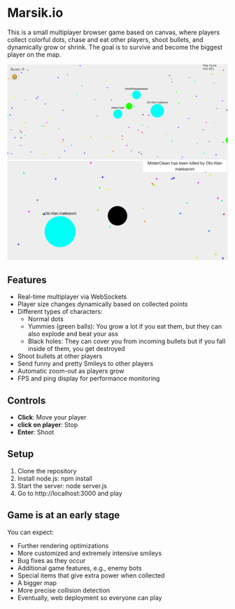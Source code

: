 # Marsik.io

This is a small multiplayer browser game  based on canvas, where players collect colorful dots, chase and eat other players, shoot bullets, and dynamically grow or shrink. The goal is to survive and become the biggest player on the map.

![Screenshot](screenshots/Screenshot1.png)
![Screenshot](screenshots/Screenshot2.png)

## Features

- Real-time multiplayer via WebSockets
- Player size changes dynamically based on collected points
- Different types of characters:
  - Normal dots
  - Yummies (green balls): You grow a lot if you eat them, but they can also explode and beat your ass
  - Black holes: They can cover you from incoming bullets but if you fall inside of them, you get destroyed
- Shoot bullets at other players
- Send funny and pretty Smileys to other players
- Automatic zoom-out as players grow
- FPS and ping display for performance monitoring

## Controls

- **Click**: Move your player
- **click on player**: Stop
- **Enter**: Shoot

## Setup

1. Clone the repository
2. Install node.js: npm install
3. Start the server: node server.js
4. Go to http://localhost:3000 and play

## Game is at an early stage
You can expect:
- Further rendering optimizations
- More customized and extremely intensive smileys
- Bug fixes as they occur
- Additional game features, e.g., enemy bots
- Special items that give extra power when collected
- A bigger map
- More precise collision detection
- Eventually, web deployment so everyone can play

